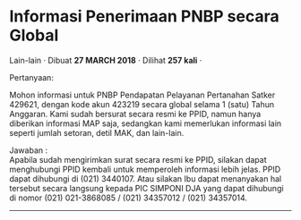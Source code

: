 Informasi Penerimaan PNBP secara Global
=======================================

Lain-lain · Dibuat **27 MARCH 2018** · Dilihat **257 kali** ·

Pertanyaan:

Mohon informasi untuk PNBP Pendapatan Pelayanan Pertanahan Satker 429621, dengan kode akun 423219 secara global selama 1 (satu) Tahun Anggaran. Kami sudah bersurat secara resmi ke PPID, namun hanya diberikan informasi MAP saja, sedangkan kami memerlukan informasi lain seperti jumlah setoran, detil MAK, dan lain-lain.  
  

Jawaban :  
Apabila sudah mengirimkan surat secara resmi ke PPID, silakan dapat menghubungi PPID kembali untuk memperoleh informasi lebih jelas. PPID dapat dihubungi di (021) 3440107. Atau silakan Ibu dapat menanyakan hal tersebut secara langsung kepada PIC SIMPONI DJA yang dapat dihubungi di nomor (021) 021-3868085 / (021) 34357012 / (021) 34357014.  

  
  
  

* * *